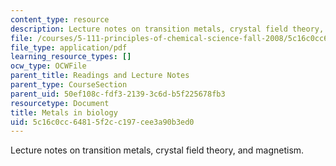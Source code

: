 ```yaml
---
content_type: resource
description: Lecture notes on transition metals, crystal field theory, and magnetism.
file: /courses/5-111-principles-of-chemical-science-fall-2008/5c16c0cc64815f2cc197cee3a90b3ed0_lecnotes29.pdf
file_type: application/pdf
learning_resource_types: []
ocw_type: OCWFile
parent_title: Readings and Lecture Notes
parent_type: CourseSection
parent_uid: 50ef108c-fdf3-2139-3c6d-b5f225678fb3
resourcetype: Document
title: Metals in biology
uid: 5c16c0cc-6481-5f2c-c197-cee3a90b3ed0
---
```

Lecture notes on transition metals, crystal field theory, and magnetism.

